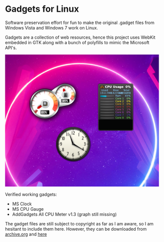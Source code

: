 Gadgets for Linux
=================

Software preservation effort for fun to make the original .gadget files from Windows Vista and
Windows 7 work on Linux.

Gadgets are a collection of web resources, hence this project uses WebKit embedded in GTK along
with a bunch of polyfills to mimic the Microsoft API's.

![Screenshot](screenshot.png)

Verified working gadgets:
* MS Clock
* MS CPU Gauge
* AddGadgets All CPU Meter v1.3 (graph still missing)

The gadget files are still subject to copyright as far as I am aware, so I am hesitant to include
them here. However, they can be downloaded from
[archive.org](http://web.archive.org/web/20111221105443/http://windows.microsoft.com/en-US/windows/downloads/personalize/gadgets)
and [here](https://lelegofrog.github.io/wingadgets7.html)
